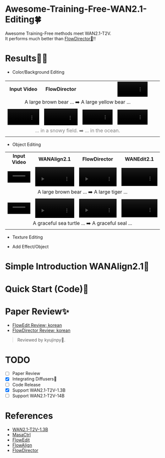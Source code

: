# Awesome-Training-Free-WAN2.1-Editing🍀  
Awesome Training-Free methods meet WAN2.1-T2V.  
It performs much better than [FlowDirector🦚](https://github.com/Westlake-AGI-Lab/FlowDirector)!!  

# Results🐦‍🔥
- Color/Background Editing
  
<table border="0" style="width: 100%; text-align: left; margin-top: 20px;">
<tr>
  <td width=25% style="text-align:center;"><b>Input Video</b></td>
  <td width=25% style="text-align:center;><b>WANAlign2.1</b></td>
  <td width=25% style="text-align:center;><b>FlowDirector</b></td>
  <td width=25% style="text-align:center;><b>WANEdit</b></td>
</tr>
<tr>
  <td><video src="./videos/bear_832.mp4" width="100%" controls autoplay loop></td>
  <td><video src="./results/background_color_editing/wanalign_brown_2_yellow.mp4" width="100%" controls autoplay loop></td>
  <td><video src="./results/background_color_editing/flowdirector_brown_2_yellow.mp4" width="100%" controls autoplay loop></td>              
  <td><video src="./results/background_color_editing/wanedit_brown_2_yellow.mp4" width="100%" controls autoplay loop></td>
</tr>
<tr>
  <td width=100% style="text-align:center;" colspan="4">A large brown bear ... ➡️ A large yellow bear ...</td>
</tr>
<tr>
  <td><video src="./videos/snowboard_832.mp4" width="100%" controls autoplay loop></td>
  <td><video src="./results/background_color_editing/wanalign_snowy_2_ocean.mp4" width="100%" controls autoplay loop></td>
  <td><video src="./results/background_color_editing/flowdirector_snowy_2_ocean.mp4" width="100%" controls autoplay loop></td>              
  <td><video src="./results/background_color_editing/wanedit_snowy_2_ocean.mp4" width="100%" controls autoplay loop></td>
</tr>
<tr>
  <td width=100% style="text-align:center;color:gray;" colspan="4">... in a snowy field. ➡️ ... in the ocean.</td>
</tr>
</table>

- Object Editing

<table border="0" width="100%">
<tr>
  <td style="text-align:center;"><b>Input Video</b></td>
  <td style="text-align:center;"><b>WANAlign2.1</b></td>
  <td style="text-align:center;"><b>FlowDirector</b></td>
  <td style="text-align:center;"><b>WANEdit2.1</b></td>
</tr>
<tr>
  <td><video src="./videos/bear_832.mp4" width="100%" controls autoplay loop></video></td>
  <td><video src="./results/object_editing/wanalign_bear_2_tiger.mp4" width="100%" controls autoplay loop></video></td>
  <td><video src="./results/object_editing/flowdirector_bear_2_tiger.mp4" width="100%" controls autoplay loop></video></td>              
  <td><video src="./results/object_editing/wanalign_bear_2_tiger.mp4" width="100%" controls autoplay loop></video></td>
</tr>
<tr>
  <td style="text-align:center;" colspan="4">A large brown bear ... ➡️ A large tiger ...</td>
</tr>
    
<tr>
  <td><video src="./videos/sea_turtle_832" width="100%" controls autoplay loop></video></td>
  <td><video src="./results/object_editing/wanalign_turtle_2_seal.mp4" width="100%" controls autoplay loop></video></td>
  <td><video src="./results/object_editing/flowdirector_turtle_2_seal.mp4" width="100%" controls autoplay loop></video></td>              
  <td><video src="./results/object_editing/wanedit_turtle_2_seal.mp4" width="100%" controls autoplay loop></video></td>
</tr>
<tr>
  <td style="text-align:center;" colspan="4">A graceful sea turtle ... ➡️ A graceful seal ...</td>
</tr>
</table>

- Texture Editing

- Add Effect/Object


# Simple Introduction WANAlign2.1🦖

# Quick Start (Code)🥏

# Paper Review✨
- [FlowEdit Review; korean]()
- [FlowDirector Review; korean]()
> Reviewed by kyujinpy🤗.

# TODO
- [ ] Paper Review 
- [x] Integrating Diffusers🤗
- [ ] Code Release
- [x] Support WAN2.1-T2V-1.3B
- [ ] Support WAN2.1-T2V-14B

# References
- [WAN2.1-T2V-1.3B](https://huggingface.co/Wan-AI/Wan2.1-T2V-1.3B)
- [MasaCtrl](https://github.com/TencentARC/MasaCtrl)
- [FlowEdit](https://matankleiner.github.io/flowedit/)
- [FlowAlign](https://arxiv.org/abs/2505.23145)
- [FlowDirector](https://arxiv.org/abs/2506.05046)
